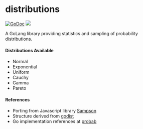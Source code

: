 # distributions

[![GoDoc](https://godoc.org/github.com/atgJack/distributions?status.svg)](https://godoc.org/github.com/atgJack/distributions)
![](https://img.shields.io/badge/license-MIT-blue.svg)

A GoLang library providing statistics and sampling of probability distributions.

#### Distributions Available

- Normal
- Exponential
- Uniform
- Cauchy
- Gamma
- Pareto

#### References

- Porting from Javascript library [Sampson](https://github.com/atgJack/sampson)
- Structure derived from [godist](https://github.com/e-dard/godist)
- Go implementation references at [probab](https://github.com/ThePaw/probab)
